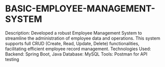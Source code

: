 # BASIC-EMPLOYEE-MANAGEMENT-SYSTEM
Description: Developed a robust Employee Management System to streamline the administration of employee data and operations. This system supports full CRUD (Create, Read, Update, Delete) functionalities, facilitating efficient employee record management. Technologies Used:  Backend: Spring Boot, Java Database: MySQL Tools: Postman for API testing
